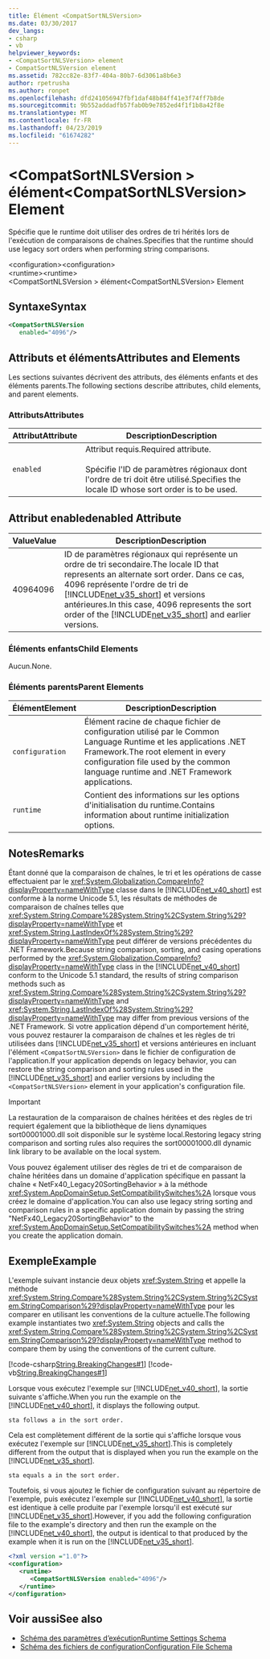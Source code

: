 ```yaml
---
title: Élément <CompatSortNLSVersion>
ms.date: 03/30/2017
dev_langs:
- csharp
- vb
helpviewer_keywords:
- <CompatSortNLSVersion> element
- CompatSortNLSVersion element
ms.assetid: 782cc82e-83f7-404a-80b7-6d3061a8b6e3
author: rpetrusha
ms.author: ronpet
ms.openlocfilehash: dfd241056947fbf1daf48b84ff41e3f74ff7b8de
ms.sourcegitcommit: 9b552addadfb57fab0b9e7852ed4f1f1b8a42f8e
ms.translationtype: MT
ms.contentlocale: fr-FR
ms.lasthandoff: 04/23/2019
ms.locfileid: "61674282"
---
```

# <a name="compatsortnlsversion-element"></a><span data-ttu-id="a1985-102">\<CompatSortNLSVersion > élément</span><span class="sxs-lookup"><span data-stu-id="a1985-102">\<CompatSortNLSVersion> Element</span></span>
<span data-ttu-id="a1985-103">Spécifie que le runtime doit utiliser des ordres de tri hérités lors de l'exécution de comparaisons de chaînes.</span><span class="sxs-lookup"><span data-stu-id="a1985-103">Specifies that the runtime should use legacy sort orders when performing string comparisons.</span></span>  
  
 <span data-ttu-id="a1985-104">\<configuration></span><span class="sxs-lookup"><span data-stu-id="a1985-104">\<configuration></span></span>  
<span data-ttu-id="a1985-105">\<runtime></span><span class="sxs-lookup"><span data-stu-id="a1985-105">\<runtime></span></span>  
<span data-ttu-id="a1985-106">\<CompatSortNLSVersion > élément</span><span class="sxs-lookup"><span data-stu-id="a1985-106">\<CompatSortNLSVersion> Element</span></span>  
  
## <a name="syntax"></a><span data-ttu-id="a1985-107">Syntaxe</span><span class="sxs-lookup"><span data-stu-id="a1985-107">Syntax</span></span>  
  
```xml  
<CompatSortNLSVersion    
   enabled="4096"/>  
```  
  
## <a name="attributes-and-elements"></a><span data-ttu-id="a1985-108">Attributs et éléments</span><span class="sxs-lookup"><span data-stu-id="a1985-108">Attributes and Elements</span></span>  
 <span data-ttu-id="a1985-109">Les sections suivantes décrivent des attributs, des éléments enfants et des éléments parents.</span><span class="sxs-lookup"><span data-stu-id="a1985-109">The following sections describe attributes, child elements, and parent elements.</span></span>  
  
### <a name="attributes"></a><span data-ttu-id="a1985-110">Attributs</span><span class="sxs-lookup"><span data-stu-id="a1985-110">Attributes</span></span>  
  
|<span data-ttu-id="a1985-111">Attribut</span><span class="sxs-lookup"><span data-stu-id="a1985-111">Attribute</span></span>|<span data-ttu-id="a1985-112">Description</span><span class="sxs-lookup"><span data-stu-id="a1985-112">Description</span></span>|  
|---------------|-----------------|  
|`enabled`|<span data-ttu-id="a1985-113">Attribut requis.</span><span class="sxs-lookup"><span data-stu-id="a1985-113">Required attribute.</span></span><br /><br /> <span data-ttu-id="a1985-114">Spécifie l'ID de paramètres régionaux dont l'ordre de tri doit être utilisé.</span><span class="sxs-lookup"><span data-stu-id="a1985-114">Specifies the locale ID whose sort order is to be used.</span></span>|  
  
## <a name="enabled-attribute"></a><span data-ttu-id="a1985-115">Attribut enabled</span><span class="sxs-lookup"><span data-stu-id="a1985-115">enabled Attribute</span></span>  
  
|<span data-ttu-id="a1985-116">Value</span><span class="sxs-lookup"><span data-stu-id="a1985-116">Value</span></span>|<span data-ttu-id="a1985-117">Description</span><span class="sxs-lookup"><span data-stu-id="a1985-117">Description</span></span>|  
|-----------|-----------------|  
|<span data-ttu-id="a1985-118">4096</span><span class="sxs-lookup"><span data-stu-id="a1985-118">4096</span></span>|<span data-ttu-id="a1985-119">ID de paramètres régionaux qui représente un ordre de tri secondaire.</span><span class="sxs-lookup"><span data-stu-id="a1985-119">The locale ID that represents an alternate sort order.</span></span> <span data-ttu-id="a1985-120">Dans ce cas, 4096 représente l'ordre de tri de [!INCLUDE[net_v35_short](../../../../../includes/net-v35-short-md.md)] et versions antérieures.</span><span class="sxs-lookup"><span data-stu-id="a1985-120">In this case, 4096 represents the sort order of the [!INCLUDE[net_v35_short](../../../../../includes/net-v35-short-md.md)] and earlier versions.</span></span>|  
  
### <a name="child-elements"></a><span data-ttu-id="a1985-121">Éléments enfants</span><span class="sxs-lookup"><span data-stu-id="a1985-121">Child Elements</span></span>  
 <span data-ttu-id="a1985-122">Aucun.</span><span class="sxs-lookup"><span data-stu-id="a1985-122">None.</span></span>  
  
### <a name="parent-elements"></a><span data-ttu-id="a1985-123">Éléments parents</span><span class="sxs-lookup"><span data-stu-id="a1985-123">Parent Elements</span></span>  
  
|<span data-ttu-id="a1985-124">Élément</span><span class="sxs-lookup"><span data-stu-id="a1985-124">Element</span></span>|<span data-ttu-id="a1985-125">Description</span><span class="sxs-lookup"><span data-stu-id="a1985-125">Description</span></span>|  
|-------------|-----------------|  
|`configuration`|<span data-ttu-id="a1985-126">Élément racine de chaque fichier de configuration utilisé par le Common Language Runtime et les applications .NET Framework.</span><span class="sxs-lookup"><span data-stu-id="a1985-126">The root element in every configuration file used by the common language runtime and .NET Framework applications.</span></span>|  
|`runtime`|<span data-ttu-id="a1985-127">Contient des informations sur les options d'initialisation du runtime.</span><span class="sxs-lookup"><span data-stu-id="a1985-127">Contains information about runtime initialization options.</span></span>|  
  
## <a name="remarks"></a><span data-ttu-id="a1985-128">Notes</span><span class="sxs-lookup"><span data-stu-id="a1985-128">Remarks</span></span>  
 <span data-ttu-id="a1985-129">Étant donné que la comparaison de chaînes, le tri et les opérations de casse effectuaient par le <xref:System.Globalization.CompareInfo?displayProperty=nameWithType> classe dans le [!INCLUDE[net_v40_short](../../../../../includes/net-v40-short-md.md)] est conforme à la norme Unicode 5.1, les résultats de méthodes de comparaison de chaînes telles que <xref:System.String.Compare%28System.String%2CSystem.String%29?displayProperty=nameWithType> et <xref:System.String.LastIndexOf%28System.String%29?displayProperty=nameWithType> peut différer de versions précédentes du .NET Framework.</span><span class="sxs-lookup"><span data-stu-id="a1985-129">Because string comparison, sorting, and casing operations performed by the <xref:System.Globalization.CompareInfo?displayProperty=nameWithType> class in the [!INCLUDE[net_v40_short](../../../../../includes/net-v40-short-md.md)] conform to the Unicode 5.1 standard, the results of string comparison methods such as <xref:System.String.Compare%28System.String%2CSystem.String%29?displayProperty=nameWithType> and <xref:System.String.LastIndexOf%28System.String%29?displayProperty=nameWithType> may differ from previous versions of the .NET Framework.</span></span> <span data-ttu-id="a1985-130">Si votre application dépend d'un comportement hérité, vous pouvez restaurer la comparaison de chaînes et les règles de tri utilisées dans [!INCLUDE[net_v35_short](../../../../../includes/net-v35-short-md.md)] et versions antérieures en incluant l'élément `<CompatSortNLSVersion>` dans le fichier de configuration de l'application.</span><span class="sxs-lookup"><span data-stu-id="a1985-130">If your application depends on legacy behavior, you can restore the string comparison and sorting rules used in the [!INCLUDE[net_v35_short](../../../../../includes/net-v35-short-md.md)] and earlier versions by including the `<CompatSortNLSVersion>` element in your application's configuration file.</span></span>  
  
> [!IMPORTANT]
>  <span data-ttu-id="a1985-131">La restauration de la comparaison de chaînes héritées et des règles de tri requiert également que la bibliothèque de liens dynamiques sort00001000.dll soit disponible sur le système local.</span><span class="sxs-lookup"><span data-stu-id="a1985-131">Restoring legacy string comparison and sorting rules also requires the sort00001000.dll dynamic link library to be available on the local system.</span></span>  
  
 <span data-ttu-id="a1985-132">Vous pouvez également utiliser des règles de tri et de comparaison de chaîne héritées dans un domaine d'application spécifique en passant la chaîne « NetFx40_Legacy20SortingBehavior » à la méthode <xref:System.AppDomainSetup.SetCompatibilitySwitches%2A> lorsque vous créez le domaine d'application.</span><span class="sxs-lookup"><span data-stu-id="a1985-132">You can also use legacy string sorting and comparison rules in a specific application domain by passing the string "NetFx40_Legacy20SortingBehavior" to the <xref:System.AppDomainSetup.SetCompatibilitySwitches%2A> method when you create the application domain.</span></span>  
  
## <a name="example"></a><span data-ttu-id="a1985-133">Exemple</span><span class="sxs-lookup"><span data-stu-id="a1985-133">Example</span></span>  
 <span data-ttu-id="a1985-134">L'exemple suivant instancie deux objets <xref:System.String> et appelle la méthode <xref:System.String.Compare%28System.String%2CSystem.String%2CSystem.StringComparison%29?displayProperty=nameWithType> pour les comparer en utilisant les conventions de la culture actuelle.</span><span class="sxs-lookup"><span data-stu-id="a1985-134">The following example instantiates two <xref:System.String> objects and calls the <xref:System.String.Compare%28System.String%2CSystem.String%2CSystem.StringComparison%29?displayProperty=nameWithType> method to compare them by using the conventions of the current culture.</span></span>  
  
 [!code-csharp[String.BreakingChanges#1](../../../../../samples/snippets/csharp/VS_Snippets_CLR/string.breakingchanges/cs/example1.cs#1)]
 [!code-vb[String.BreakingChanges#1](../../../../../samples/snippets/visualbasic/VS_Snippets_CLR/string.breakingchanges/vb/example1.vb#1)]  
  
 <span data-ttu-id="a1985-135">Lorsque vous exécutez l'exemple sur [!INCLUDE[net_v40_short](../../../../../includes/net-v40-short-md.md)], la sortie suivante s'affiche.</span><span class="sxs-lookup"><span data-stu-id="a1985-135">When you run the example on the [!INCLUDE[net_v40_short](../../../../../includes/net-v40-short-md.md)], it displays the following output.</span></span>  
  
```  
sta follows a in the sort order.  
```  
  
 <span data-ttu-id="a1985-136">Cela est complètement différent de la sortie qui s'affiche lorsque vous exécutez l'exemple sur [!INCLUDE[net_v35_short](../../../../../includes/net-v35-short-md.md)].</span><span class="sxs-lookup"><span data-stu-id="a1985-136">This is completely different from the output that is displayed when you run the example on the [!INCLUDE[net_v35_short](../../../../../includes/net-v35-short-md.md)].</span></span>  
  
```  
sta equals a in the sort order.  
```  
  
 <span data-ttu-id="a1985-137">Toutefois, si vous ajoutez le fichier de configuration suivant au répertoire de l'exemple, puis exécutez l'exemple sur [!INCLUDE[net_v40_short](../../../../../includes/net-v40-short-md.md)], la sortie est identique à celle produite par l'exemple lorsqu'il est exécuté sur [!INCLUDE[net_v35_short](../../../../../includes/net-v35-short-md.md)].</span><span class="sxs-lookup"><span data-stu-id="a1985-137">However, if you add the following configuration file to the example's directory and then run the example on the [!INCLUDE[net_v40_short](../../../../../includes/net-v40-short-md.md)], the output is identical to that produced by the example when it is run on the [!INCLUDE[net_v35_short](../../../../../includes/net-v35-short-md.md)].</span></span>  
  
```xml  
<?xml version ="1.0"?>  
<configuration>  
   <runtime>  
      <CompatSortNLSVersion enabled="4096"/>  
   </runtime>  
</configuration>  
```  
  
## <a name="see-also"></a><span data-ttu-id="a1985-138">Voir aussi</span><span class="sxs-lookup"><span data-stu-id="a1985-138">See also</span></span>

- [<span data-ttu-id="a1985-139">Schéma des paramètres d’exécution</span><span class="sxs-lookup"><span data-stu-id="a1985-139">Runtime Settings Schema</span></span>](../../../../../docs/framework/configure-apps/file-schema/runtime/index.md)
- [<span data-ttu-id="a1985-140">Schéma des fichiers de configuration</span><span class="sxs-lookup"><span data-stu-id="a1985-140">Configuration File Schema</span></span>](../../../../../docs/framework/configure-apps/file-schema/index.md)
